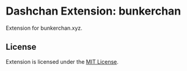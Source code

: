 # Dashchan Extension: bunkerchan

Extension for bunkerchan.xyz.

## License

Extension is licensed under the [MIT License](LICENSE).
